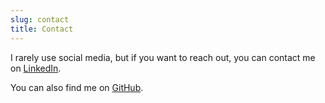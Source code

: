 ```yaml
---
slug: contact
title: Contact
---
```


I rarely use social media, but if you want to reach out, you can contact me on [LinkedIn](https://www.linkedin.com/in/elijah-shackelford/).

You can also find me on [GitHub](https://github.com/eshack94).
